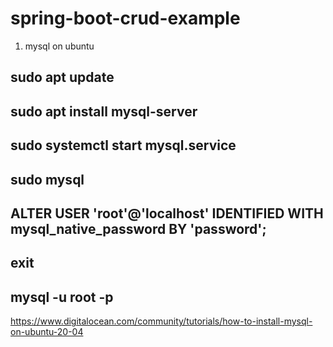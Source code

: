 # spring-boot-crud-example

1. mysql on ubuntu 

## sudo apt update

## sudo apt install mysql-server

## sudo systemctl start mysql.service

## sudo mysql

## ALTER USER 'root'@'localhost' IDENTIFIED WITH mysql_native_password BY 'password'; 

## exit

## mysql -u root -p

https://www.digitalocean.com/community/tutorials/how-to-install-mysql-on-ubuntu-20-04
